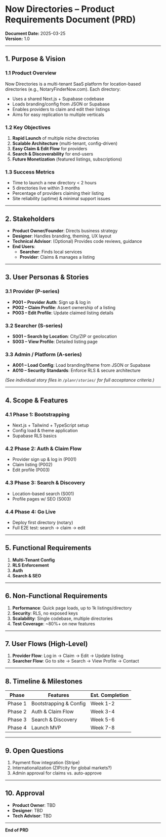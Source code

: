 # Now Directories – Product Requirements Document (PRD)

**Document Date:** 2025-03-25  
**Version:** 1.0

---

## 1. Purpose & Vision

### 1.1 Product Overview
Now Directories is a multi-tenant SaaS platform for location-based directories (e.g., NotaryFinderNow.com). Each directory:

- Uses a shared Next.js + Supabase codebase  
- Loads branding/config from JSON or Supabase  
- Enables providers to claim and edit their listings  
- Aims for easy replication to multiple verticals

### 1.2 Key Objectives
1. **Rapid Launch** of multiple niche directories  
2. **Scalable Architecture** (multi-tenant, config-driven)  
3. **Easy Claim & Edit Flow** for providers  
4. **Search & Discoverability** for end-users  
5. **Future Monetization** (featured listings, subscriptions)

### 1.3 Success Metrics
- Time to launch a new directory < 2 hours  
- 5 directories live within 3 months  
- Percentage of providers claiming their listing  
- Site reliability (uptime) & minimal support issues

---

## 2. Stakeholders
- **Product Owner/Founder**: Directs business strategy  
- **Designer**: Handles branding, theming, UX layout  
- **Technical Advisor**: (Optional) Provides code reviews, guidance  
- **End Users**:  
  - **Searcher**: Finds local services  
  - **Provider**: Claims & manages a listing

---

## 3. User Personas & Stories

### 3.1 Provider (P-series)
- **P001 – Provider Auth**: Sign up & log in  
- **P002 – Claim Profile**: Assert ownership of a listing  
- **P003 – Edit Profile**: Update claimed listing details

### 3.2 Searcher (S-series)
- **S001 – Search by Location**: City/ZIP or geolocation  
- **S003 – View Profile**: Detailed listing page

### 3.3 Admin / Platform (A-series)
- **A001 – Load Config**: Load branding/theme from JSON or Supabase  
- **A010 – Security Standards**: Enforce RLS & secure architecture

*(See individual story files in `/planr/stories/` for full acceptance criteria.)*

---

## 4. Scope & Features

### 4.1 Phase 1: Bootstrapping
- Next.js + Tailwind + TypeScript setup  
- Config load & theme application  
- Supabase RLS basics

### 4.2 Phase 2: Auth & Claim Flow
- Provider sign up & log in (P001)  
- Claim listing (P002)  
- Edit profile (P003)

### 4.3 Phase 3: Search & Discovery
- Location-based search (S001)  
- Profile pages w/ SEO (S003)

### 4.4 Phase 4: Go Live
- Deploy first directory (notary)  
- Full E2E test: search → claim → edit

---

## 5. Functional Requirements

1. **Multi-Tenant Config**  
2. **RLS Enforcement**  
3. **Auth**  
4. **Search & SEO**

---

## 6. Non-Functional Requirements

1. **Performance**: Quick page loads, up to 1k listings/directory  
2. **Security**: RLS, no exposed keys  
3. **Scalability**: Single codebase, multiple directories  
4. **Test Coverage**: ~80%+ on new features

---

## 7. User Flows (High-Level)

1. **Provider Flow**: Log in → Claim → Edit → Update listing  
2. **Searcher Flow**: Go to site → Search → View Profile → Contact

---

## 8. Timeline & Milestones

| Phase  | Features                       | Est. Completion |
|--------|--------------------------------|-----------------|
| Phase 1| Bootstrapping & Config         | Week 1-2        |
| Phase 2| Auth & Claim Flow              | Week 3-4        |
| Phase 3| Search & Discovery             | Week 5-6        |
| Phase 4| Launch MVP                     | Week 7-8        |

---

## 9. Open Questions
1. Payment flow integration (Stripe)  
2. Internationalization (ZIP/city for global markets?)  
3. Admin approval for claims vs. auto-approve

---

## 10. Approval
- **Product Owner**: TBD  
- **Designer**: TBD  
- **Tech Advisor**: TBD

---

**End of PRD**
